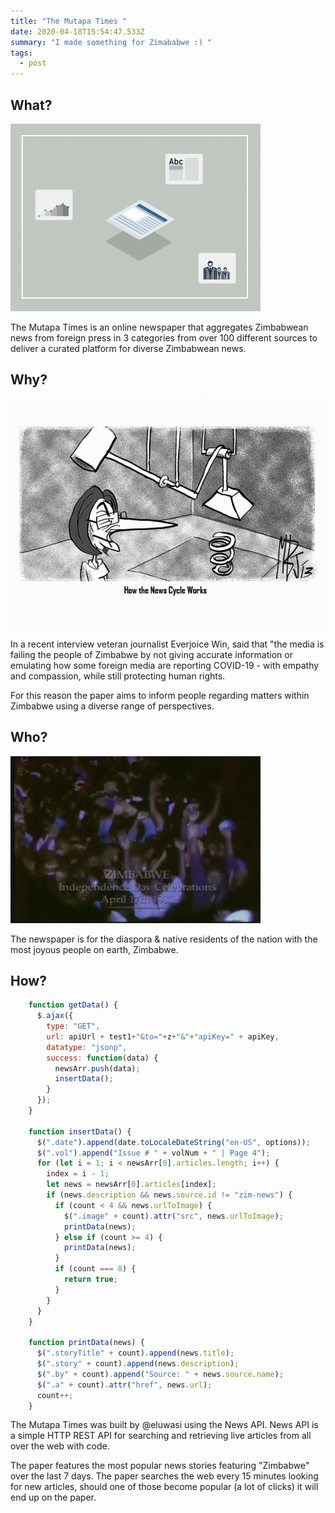 ```yaml
---
title: "The Mutapa Times "
date: 2020-04-18T15:54:47.533Z
summary: "I made something for Zimababwe :) "
tags:
  - post
---
```

## What?

![](/static/img/newspaper_auschnit02.gif)

The Mutapa Times is an online newspaper that aggregates Zimbabwean news from foreign press in 3 categories from over 100 different sources to deliver a curated platform for diverse Zimbabwean news.

## Why?

![](/static/img/perpetual-motion-machine-gif-fix.gif)

In a recent interview veteran journalist Everjoice Win, said that "the media is failing the people of Zimbabwe by not giving accurate information or emulating how some foreign media are reporting COVID-19 - with empathy and compassion, while still protecting human rights.

For this reason the paper aims to inform people regarding matters within Zimbabwe using a diverse range of perspectives.

## Who?

![](/static/img/2ai8u0.gif)

The newspaper is for the diaspora & native residents of the nation with the most joyous people on earth, Zimbabwe.

## How?

```javascript
    function getData() {
      $.ajax({
        type: "GET",
        url: apiUrl + test1+"&to="+z+"&"+"apiKey=" + apiKey,
        datatype: "jsonp",
        success: function(data) {
          newsArr.push(data);
          insertData();
        }
      });
    }
  
    function insertData() {
      $(".date").append(date.toLocaleDateString("en-US", options));
      $(".vol").append("Issue # " + volNum + " | Page 4");
      for (let i = 1; i < newsArr[0].articles.length; i++) {
        index = i - 1;
        let news = newsArr[0].articles[index];
        if (news.description && news.source.id != "zim-news") {
          if (count < 4 && news.urlToImage) {
            $(".image" + count).attr("src", news.urlToImage);
            printData(news);
          } else if (count >= 4) {
            printData(news);
          }
          if (count === 8) {
            return true;
          }
        }
      }
    }
  
    function printData(news) {
      $(".storyTitle" + count).append(news.title);
      $(".story" + count).append(news.description);
      $(".by" + count).append("Source: " + news.source.name);
      $(".a" + count).attr("href", news.url);
      count++;
    }
```

The Mutapa Times was built by @eluwasi using the News API. News API is a simple HTTP REST API for searching and retrieving live articles from all over the web with code.

The paper features the most popular news stories featuring "Zimbabwe" over the last 7 days. The paper searches the web every 15 minutes looking for new articles, should one of those become popular (a lot of clicks) it will end up on the paper.